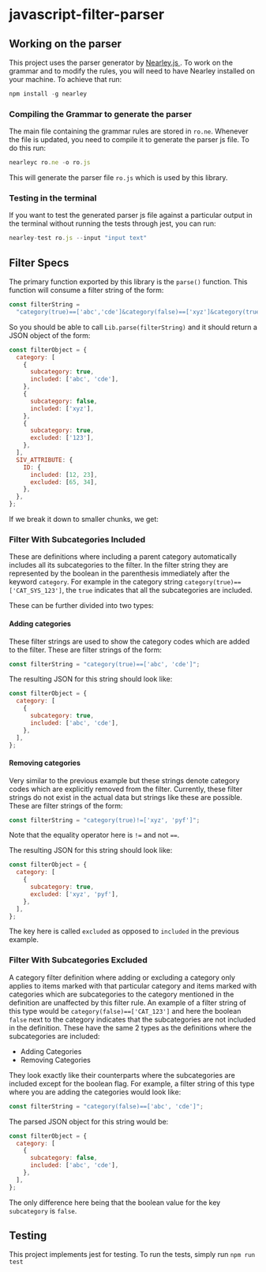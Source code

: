 # javascript-filter-parser

## Working on the parser

This project uses the parser generator by [ Nearley.js ](https://nearley.js.org/). To work on the grammar and to modify the rules, you will need to have Nearley installed on your machine. To achieve that run:

```js
npm install -g nearley
```

### Compiling the Grammar to generate the parser

The main file containing the grammar rules are stored in `ro.ne`. Whenever the file is updated, you need to compile it to generate the parser js file. To do this run:

```js
nearleyc ro.ne -o ro.js
```

This will generate the parser file `ro.js` which is used by this library.

### Testing in the terminal

If you want to test the generated parser js file against a particular output in the terminal without running the tests through jest, you can run:

```js
nearley-test ro.js --input "input text"
```

## Filter Specs

The primary function exported by this library is the `parse()` function. This function will consume a filter string of the form:

```js
const filterString =
  "category(true)==['abc','cde']&category(false)==['xyz']&category(true)!=['123']&SIV_ATTRIBUTE(id)==[12,23]&SIV_ATTRIBUTE(id)!=[65,34]";
```

So you should be able to call `Lib.parse(filterString)` and it should return a JSON object of the form:

```js
const filterObject = {
  category: [
    {
      subcategory: true,
      included: ['abc', 'cde'],
    },
    {
      subcategory: false,
      included: ['xyz'],
    },
    {
      subcategory: true,
      excluded: ['123'],
    },
  ],
  SIV_ATTRIBUTE: {
    ID: {
      included: [12, 23],
      excluded: [65, 34],
    },
  },
};
```

If we break it down to smaller chunks, we get:

### Filter With Subcategories Included

These are definitions where including a parent category automatically includes all its subcategories to the filter. In the filter string they are represented by the boolean in the parenthesis immediately after the keyword `category`. For example in the category string `category(true)==['CAT_SYS_123']`, the `true` indicates that all the subcategories are included.

These can be further divided into two types:

#### Adding categories

These filter strings are used to show the category codes which are added to the filter. These are filter strings of the form:

```js
const filterString = "category(true)==['abc', 'cde']";
```

The resulting JSON for this string should look like:

```js
const filterObject = {
  category: [
    {
      subcategory: true,
      included: ['abc', 'cde'],
    },
  ],
};
```

#### Removing categories

Very similar to the previous example but these strings denote category codes which are explicitly removed from the filter. Currently, these filter strings do not exist in the actual data but strings like these are possible. These are filter strings of the form:

```js
const filterString = "category(true)!=['xyz', 'pyf']";
```

Note that the equality operator here is `!=` and not `==`.

The resulting JSON for this string should look like:

```js
const filterObject = {
  category: [
    {
      subcategory: true,
      excluded: ['xyz', 'pyf'],
    },
  ],
};
```

The key here is called `excluded` as opposed to `included` in the previous example.

### Filter With Subcategories Excluded

A category filter definition where adding or excluding a category only applies to items marked with that particular category and items marked with categories which are subcategories to the category mentioned in the definition are unaffected by this filter rule. An example of a filter string of this type would be `category(false)==['CAT_123']` and here the boolean `false` next to the category indicates that the subcategories are not included in the definition. These have the same 2 types as the definitions where the subcategories are included:

- Adding Categories
- Removing Categories

They look exactly like their counterparts where the subcategories are included except for the boolean flag. For example, a filter string of this type where you are adding the categories would look like:

```js
const filterString = "category(false)==['abc', 'cde']";
```

The parsed JSON object for this string would be:

```js
const filterObject = {
  category: [
    {
      subcategory: false,
      included: ['abc', 'cde'],
    },
  ],
};
```

The only difference here being that the boolean value for the key `subcategory` is `false`.

## Testing

This project implements jest for testing. To run the tests, simply run `npm run test`
